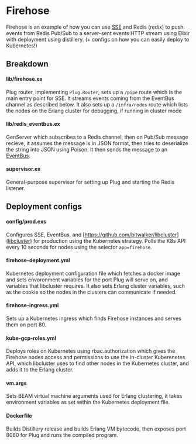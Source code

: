 # Firehose

Firehose is an example of how you can use [SSE](https://github.com/mustafaturan/sse) and Redis (redix) to push events from Redis Pub/Sub to a server-sent events HTTP stream using Elixir with deployment using distillery. (+ configs on how you can easily deploy to Kubernetes!)

## Breakdown

#### lib/firehose.ex
Plug router, implementing `Plug.Router`, sets up a `/pipe` route which is the main entry point for SSE. It streams events coming from the EventBus channel as described below. It also sets up a `/infra/nodes` route which lists the nodes on the Erlang cluster for debugging, if running in cluster mode

#### lib/redis_eventbus.ex
GenServer which subscribes to a Redis channel, then on Pub/Sub message recieve, it assumes the message is in JSON format, then tries to deserialize the string into JSON using Poison. It then sends the message to an [EventBus](https://github.com/otobus/event_bus).

#### supervisor.ex
General-purpose supervisor for setting up Plug and starting the Redis listener.

## Deployment configs

#### config/prod.exs
Configures SSE, EventBus, and [https://github.com/bitwalker/libcluster](libcluster) for production using the Kubernetes strategy. Polls the K8s API every 10 seconds for nodes using the selector `app=firehose`.

#### firehose-deployment.yml
Kubernetes deployment configuration file which fetches a docker image and sets envoronment variables for the port Plug will serve on, and variables that libcluster requires. It also sets Erlang cluster variables, such as the cookie so the nodes in the clusters can communicate if needed.

#### firehose-ingress.yml
Sets up a Kubernetes ingress which finds Firehose instances and serves them on port 80.

#### kube-gcp-roles.yml
Deploys roles on Kubernetes using rbac.authorization which gives the Firehose nodes access and permissions to use the in-cluster Kuberenetes API, which libcluster uses to find other nodes in the Kubernetes cluster, and adds it to the Erlang cluster.

#### vm.args
Sets BEAM virtual machine arguments used for Erlang clustering, it takes environment variables as set within the Kubernetes deployment file.

#### Dockerfile
Builds Distillery release and builds Erlang VM bytecode, then exposes port 8080 for Plug and runs the compiled program.